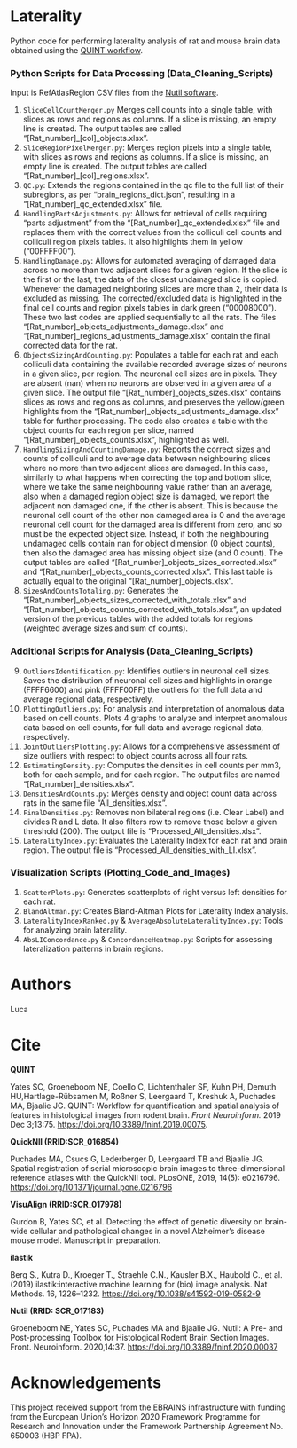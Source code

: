 # Laterality
Python code for performing laterality analysis of rat and mouse brain data obtained using the [QUINT workflow](https://quint-workflow.readthedocs.io/en/latest/).

### Python Scripts for Data Processing (Data_Cleaning_Scripts)

Input is RefAtlasRegion CSV files from the [Nutil software](https://nutil.readthedocs.io/en/latest/index.html).

1. `SliceCellCountMerger.py` Merges cell counts into a single table, with slices as rows and regions as columns. If a slice is missing, an empty line is created. The output tables are called “[Rat_number]_[col]_objects.xlsx”.
2. `SliceRegionPixelMerger.py`: Merges region pixels into a single table, with slices as rows and regions as columns. If a slice is missing, an empty line is created.
The output tables are called “[Rat_number]_[col]_regions.xlsx”.
3. `QC.py`: Extends the regions contained in the qc file to the full list of their subregions, as per “brain_regions_dict.json”, resulting in a “[Rat_number]_qc_extended.xlsx” file.
4. `HandlingPartsAdjustments.py`:  Allows for retrieval of cells requiring “parts adjustment” from the “[Rat_number]_qc_extended.xlsx” file and replaces them with the
correct values from the colliculi cell counts and colliculi region pixels tables. It also highlights them in yellow (“00FFFF00”).
5. `HandlingDamage.py`: Allows for automated averaging of damaged data across no more than two adjacent slices for a given region.
If the slice is the first or the last, the data of the closest undamaged slice is copied. Whenever the damaged neighboring slices are more than 2, their data is excluded as missing.
The corrected/excluded data is highlighted in the final cell counts and region pixels tables in dark green (“00008000”). These two last codes are applied sequentially to all the rats.
The files “[Rat_number]_objects_adjustments_damage.xlsx” and “[Rat_number]_regions_adjustments_damage.xlsx” contain the final corrected data for the rat.
6. `ObjectsSizingAndCounting.py`: Populates a table for each rat and each colliculi data containing the available recorded average sizes of neurons in a given slice, per region. The
neuronal cell sizes are in pixels. They are absent (nan) when no neurons are observed in a given area of a given slice. The output file “[Rat_number]_objects_sizes.xlsx” contains slices
as rows and regions as columns, and preserves the yellow/green highlights from the “[Rat_number]_objects_adjustments_damage.xlsx” table for further processing. The code also creates a table with the object counts for each region per slice, named “[Rat_number]_objects_counts.xlsx”, highlighted as well.
7. `HandlingSizingAndCountingDamage.py`: Reports the correct sizes and counts of colliculi and to average data between neighbouring slices where no more than two adjacent
slices are damaged. In this case, similarly to what happens when correcting the top and bottom slice, where we take the same neighbouring value rather than an average, also when a damaged region object size is damaged, we report the adjacent non damaged one, if the other is absent. This is because the neuronal cell count of the other non damaged area is 0 and the average neuronal cell count for the damaged area is different from zero, and so must be the expected object size. Instead, if both the neighbouring undamaged cells contain nan for object
dimension (0 object counts), then also the damaged area has missing object size (and 0 count). The output tables are called “[Rat_number]_objects_sizes_corrected.xlsx” and
“[Rat_number]_objects_counts_corrected.xlsx”. This last table is actually equal to the original “[Rat_number]_objects.xlsx”.
8. `SizesAndCountsTotaling.py`: Generates the “[Rat_number]_objects_sizes_corrected_with_totals.xlsx” and “[Rat_number]_objects_counts_corrected_with_totals.xlsx”, an updated version of the previous tables with the added totals for regions (weighted average sizes and sum of counts).

### Additional Scripts for Analysis (Data_Cleaning_Scripts)
9. `OutliersIdentification.py`: Identifies outliers in neuronal cell sizes. Saves the distribution of neuronal cell sizes and highlights in orange (FFFF6600) and pink (FFFF00FF) the outliers for the full data and average regional data, respectively. 
10. `PlottingOutliers.py`: For analysis and interpretation of anomalous data based on cell counts. Plots 4 graphs to analyze and interpret anomalous data based
on cell counts, for full data and average regional data, respectively.
11. `JointOutliersPlotting.py`: Allows for a comprehensive assessment of size outliers with respect to object counts across all four rats.
12. `EstimatingDensity.py`: Computes the densities in cell counts per mm3, both for each sample, and for each region. The output files are named “[Rat_number]_densities.xlsx”.
13. `DensitiesAndCounts.py`: Merges density and object count data across rats in the same file “All_densities.xlsx”.
14. `FinalDensities.py`: Removes non bilateral regions (i.e. Clear Label) and divides R and L data. It also filters row to remove those below a given threshold (200). The output file is “Processed_All_densities.xlsx”.
15. `LateralityIndex.py`: Evaluates the Laterality Index for each rat and brain region. The output file is “Processed_All_densities_with_LI.xlsx”.

### Visualization Scripts (Plotting_Code_and_Images)
1. `ScatterPlots.py`: Generates scatterplots of right versus left densities for each rat.
2. `BlandAltman.py`: Creates Bland-Altman Plots for Laterality Index analysis.
3. `LateralityIndexRanked.py` & `AverageAbsoluteLateralityIndex.py`: Tools for analyzing brain laterality.
4. `AbsLIConcordance.py` & `ConcordanceHeatmap.py`: Scripts for assessing lateralization patterns in brain regions.

# Authors
Luca 

# Cite

**QUINT**

Yates SC, Groeneboom NE, Coello C, Lichtenthaler SF, Kuhn PH, Demuth HU,Hartlage-Rübsamen M, Roßner S, Leergaard T, Kreshuk A, Puchades MA, Bjaalie JG. QUINT: Workflow for quantification and spatial analysis of features in histological images from rodent brain. *Front Neuroinform.* 2019 Dec 3;13:75. https://doi.org/10.3389/fninf.2019.00075.

**QuickNII (RRID:SCR_016854)**
   
Puchades MA, Csucs G, Lederberger D, Leergaard TB and Bjaalie JG. Spatial registration of serial microscopic brain images to three-dimensional reference atlases with the QuickNII tool. PLosONE, 2019, 14(5): e0216796. https://doi.org/10.1371/journal.pone.0216796

**VisuAlign (RRID:SCR_017978)**

Gurdon B, Yates SC, et al. Detecting the effect of genetic diversity on brain-wide cellular and pathological changes in a novel Alzheimer’s disease mouse model. Manuscript in preparation.

**ilastik**

Berg S., Kutra D., Kroeger T., Straehle C.N., Kausler B.X., Haubold C., et al. (2019) ilastik:interactive machine learning for (bio) image analysis. Nat Methods. 16, 1226–1232. https://doi.org/10.1038/s41592-019-0582-9

**Nutil (RRID: SCR_017183)**
   
Groeneboom NE, Yates SC, Puchades MA and Bjaalie JG. Nutil: A Pre- and Post-processing Toolbox for Histological Rodent Brain Section Images. Front. Neuroinform. 2020,14:37. https://doi.org/10.3389/fninf.2020.00037


# Acknowledgements

This project received support from the EBRAINS infrastructure with funding from the European Union’s Horizon 2020 Framework Programme for Research and Innovation under the Framework Partnership Agreement No. 650003 (HBP FPA).
